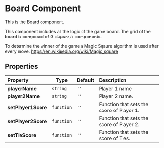# Board Component

This is the Board component. 

This component includes all the logic of the game board. The grid of the board is composed of 9 `<Square/>` components.

To determine the winner of the game a Magic Sqaure algorithm is used after every move.
https://en.wikipedia.org/wiki/Magic_square

## Properties

| Property       | Type                            | Default | Description            |
| :------------- | ------------------------------- | :------ | :--------------------- |
| **playerName** | `string` | `''`    | Player 1 name |
| **player2Name** | `string` | `''`    | Player 2 name. |
| **setPlayer1Score** | `function` | `''`    | Function that sets the score of Player 1. |
| **setPlayer2Score** | `function` | `''`    | Function that sets the score of Player 2. |
| **setTieScore** | `function` | `''`    | Function that sets the score of Ties. |

